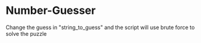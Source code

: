 # Number-Guesser

Change the guess in "string_to_guess" and the script will use brute force to solve the puzzle
